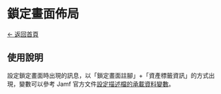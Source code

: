 # 鎖定畫面佈局

[← 返回首頁](../../)

## 使用說明

設定鎖定畫面時出現的訊息，以「鎖定畫面註腳」+「資產標籤資訊」的方式出現，變數可以參考 Jamf 官方文件[設定描述檔的承載資料變數](https://learn.jamf.com/zh-TW/bundle/jamf-pro-documentation-current/page/Mobile_Device_Configuration_Profiles.html#ariaid-title3)。
